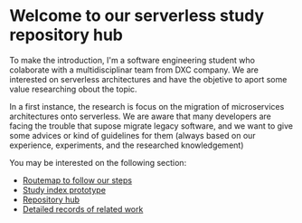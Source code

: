 # Welcome to our serverless study repository hub

To make the introduction, I'm a software engineering student who colaborate with a multidisciplinar team from DXC company. We are interested on serverless architectures and have the objetive to aport some value researching obout the topic.

In a first instance, the research is focus on the migration of microservices architectures onto serverless. We are aware that many developers are facing the trouble that supose migrate legacy software, and we want to give some advices or kind of guidelines for them (always based on our experience, experiments, and the researched knowledgement)

You may be interested on the following section:

- [Routemap to follow our steps](https://github.com/catedradxc/serverlessStudy/wiki)
- [Study index prototype](https://github.com/catedradxc/serverlessStudy/blob/main/index.md)
- [Repository hub](https://github.com/catedradxc)
- [Detailed records of related work](https://github.com/catedradxc/serverlessStudy/wiki)
